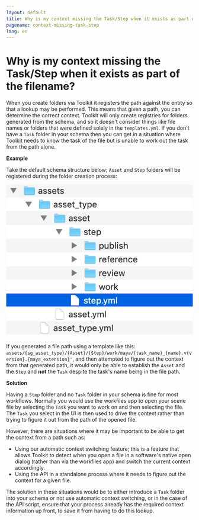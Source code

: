 ```yaml
---
layout: default
title: Why is my context missing the Task/Step when it exists as part of the filename?
pagename: context-missing-task-step
lang: en
---
```


# Why is my context missing the Task/Step when it exists as part of the filename?

When you create folders via Toolkit it registers the path against the entity so that a lookup may be performed. This means that given a path, you can determine the correct context.
Toolkit will only create registries for folders generated from the schema, and so it doesn't consider things like file names or folders that were defined solely in the `templates.yml`.
If you don't have a `Task` folder in your schema then you can get in a situation where Toolkit needs to know the task of the file but is unable to work out the task from the path alone.

**Example**

Take the default schema structure below; `Asset` and `Step` folders will be registered during the folder creation process:

![Default Asset schema](./images/asset-schema.png)

If you generated a file path using a template like this: `assets/{sg_asset_type}/{Asset}/{Step}/work/maya/{task_name}_{name}.v{version}.{maya_extension}'`, and then attempted to figure out the context from that generated path, it would only be able to establish the `Asset` and the `Step` and **not** the `Task` despite the task's name being in the file path.

**Solution**

Having a `Step` folder and no `Task` folder in your schema is fine for most workflows. Normally you would use the workfiles app to open your scene file by selecting the `Task` you want to work on and then selecting the file. The `Task` you select in the UI is then used to drive the context rather than trying to figure it out from the path of the opened file.

However, there are situations where it may be important to be able to get the context from a path such as:

- Using our automatic context switching feature; this is a feature that allows Toolkit to detect when you open a file in a software's native open dialog (rather than via the workfiles app) and switch the current context accordingly.
- Using the API in a standalone process where it needs to figure out the context for a given file.

The solution in these situations would be to either introduce a `Task` folder into your schema or not use automatic context switching, or in the case of the API script, ensure that your process already has the required context information up front, to save it from having to do this lookup.